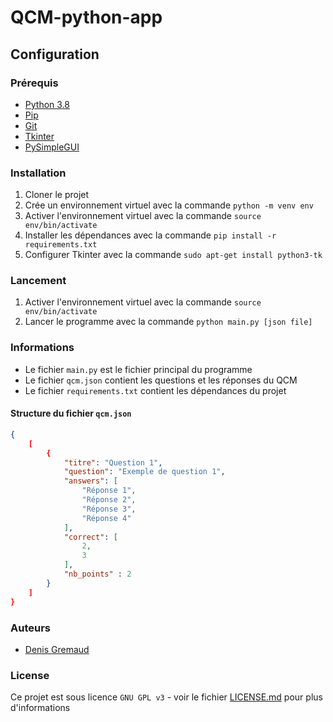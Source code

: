 # QCM-python-app

## Configuration

### Prérequis

- [Python 3.8](https://www.python.org/downloads/)
- [Pip](https://pip.pypa.io/en/stable/installing/)
- [Git](https://git-scm.com/downloads)
- [Tkinter](https://docs.python.org/fr/3/library/tkinter.html)
- [PySimpleGUI](https://pysimplegui.readthedocs.io/en/latest/)

### Installation

1. Cloner le projet
2. Crée un environnement virtuel avec la commande `python -m venv env`
3. Activer l'environnement virtuel avec la commande `source env/bin/activate`
4. Installer les dépendances avec la commande `pip install -r requirements.txt`
5. Configurer Tkinter avec la commande `sudo apt-get install python3-tk`

### Lancement

1. Activer l'environnement virtuel avec la commande `source env/bin/activate`
2. Lancer le programme avec la commande `python main.py [json file]`

### Informations

- Le fichier `main.py` est le fichier principal du programme
- Le fichier `qcm.json` contient les questions et les réponses du QCM
- Le fichier `requirements.txt` contient les dépendances du projet

#### Structure du fichier `qcm.json`

```json
{
    [
        {
            "titre": "Question 1",
            "question": "Exemple de question 1",
            "answers": [
                "Réponse 1",
                "Réponse 2",
                "Réponse 3",
                "Réponse 4"
            ], 
            "correct": [
                2,
                3
            ], 
            "nb_points" : 2
        }
    ]
}
```

### Auteurs

- [Denis Gremaud](mailto:denis.gremaud@gmail.com)

### License

Ce projet est sous licence ``GNU GPL v3`` - voir le fichier [LICENSE.md](LICENSE) pour plus d'informations
